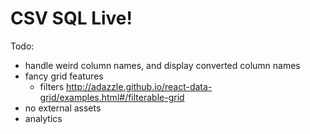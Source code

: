 # CSV SQL Live!

Todo:

- handle weird column names, and display converted column names
- fancy grid features
  - filters http://adazzle.github.io/react-data-grid/examples.html#/filterable-grid
- no external assets
- analytics
